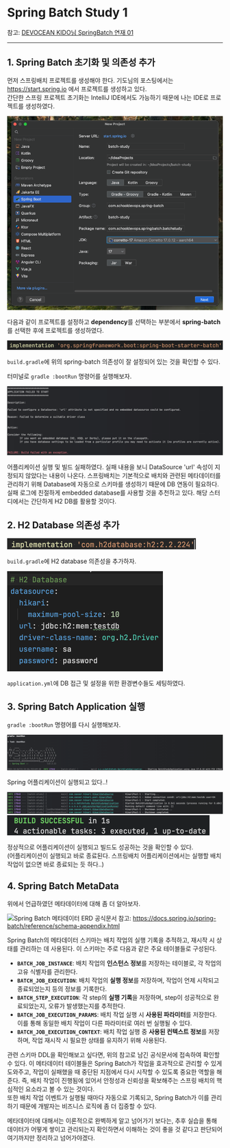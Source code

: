 # Spring Batch Study 1

참고: [DEVOCEAN KIDO님 SpringBatch 연재 01](https://devocean.sk.com/blog/techBoardDetail.do?ID=166164#none)

---

## 1. Spring Batch 초기화 및 의존성 추가

먼저 스프링배치 프로젝트를 생성해야 한다. 기도님의 포스팅에서는 https://start.spring.io 에서 프로젝트를 생성하고 있다.  
간단한 스프링 프로젝트 초기화는 IntelliJ IDE에서도 가능하기 때문에 나는 IDE로 프로젝트를 생성하였다.

![img.png](img.png)

다음과 같이 프로젝트를 설정하고 **dependency**를 선택하는 부분에서 **spring-batch**를 선택한 후에 프로젝트를 생성하였다.

![img_7.png](img_7.png)

`build.gradle`에 위의 spring-batch 의존성이 잘 설정되어 있는 것을 확인할 수 있다.

터미널로 `gradle :bootRun` 명령어를 실행해보자.

![img_1.png](img_1.png)

어플리케이션 실행 및 빌드 실패하였다. 실패 내용을 보니 DataSource 'url' 속성이 지정되지 않았다는 내용이 나온다.
스프링배치는 기본적으로 배치와 관련된 메타데이터를 관리하기 위해 Database에 자동으로 스키마를 생성하기 때문에 DB 연동이 필요하다.  
실패 로그에 친절하게 embedded database를 사용할 것을 추천하고 있다. 해당 스터디에서는 간단하게 H2 DB를 활용할 것이다.

## 2. H2 Database 의존성 추가

![img_2.png](img_2.png)

`build.gradle`에 H2 database 의존성을 추가하자.

![img_3.png](img_3.png)

`application.yml`에 DB 접근 및 설정을 위한 환경변수들도 세팅하였다.

## 3. Spring Batch Application 실행

`gradle :bootRun` 명령어를 다시 실행해보자.

![img_6.png](img_6.png)

Spring 어플리케이션이 실행되고 있다..!

![img_4.png](img_4.png)
![img_5.png](img_5.png)

정상적으로 어플리케이션이 실행되고 빌드도 성공하는 것을 확인할 수 있다.  
(어플리케이션이 실행되고 바로 종료된다. 스프링배치 어플리케이션에서는 실행할 배치 작업이 없으면 바로 종료되는 듯 하다..)

## 4. Spring Batch MetaData

위에서 언급하였던 메타데이터에 대해 좀 더 알아보자.

![Spring Batch 메타데이터 ERD](https://docs.spring.io/spring-batch/reference/_images/meta-data-erd.png)
공식문서 참고: https://docs.spring.io/spring-batch/reference/schema-appendix.html

Spring Batch의 메타데이터 스키마는 배치 작업의 실행 기록을 추적하고, 재시작 시 상태를 관리하는 데 사용된다. 이 스키마는 주로 다음과 같은 주요 테이블들로 구성된다.

- **`BATCH_JOB_INSTANCE`**: 배치 작업의 **인스턴스 정보**를 저장하는 테이블로, 각 작업의 고유 식별자를 관리한다.
- **`BATCH_JOB_EXECUTION`**: 배치 작업의 **실행 정보**를 저장하며, 작업이 언제 시작되고 종료되었는지 등의 정보를 기록한다.
- **`BATCH_STEP_EXECUTION`**: 각 step의 **실행 기록**을 저장하며, step이 성공적으로 완료되었는지, 오류가 발생했는지를 추적한다.
- **`BATCH_JOB_EXECUTION_PARAMS`**: 배치 작업 실행 시 **사용된 파라미터**를 저장한다. 이를 통해 동일한 배치 작업이 다른 파라미터로 여러 번 실행될 수 있다.
- **`BATCH_JOB_EXECUTION_CONTEXT`**: 배치 작업 실행 중 **사용된 컨텍스트 정보**를 저장하며, 작업 재시작 시 필요한 상태를 유지하기 위해 사용된다.

관련 스키마 DDL을 확인해보고 싶다면, 위의 참고로 남긴 공식문서에 접속하여 확인할 수 있다.
이 메타데이터 테이블들은 Spring Batch가 작업을 효과적으로 관리할 수 있게 도와주고, 작업이 실패했을 때 중단된 지점에서 다시 시작할 수 있도록 중요한 역할을 해준다.
즉, 배치 작업이 진행됨에 있어서 안정성과 신뢰성을 확보해주는 스프링 배치의 핵심적인 요소라고 볼 수 있는 것이다.  
또한 배치 작업 이벤트가 실행될 때마다 자동으로 기록되고, Spring Batch가 이를 관리하기 때문에 개발자는 비즈니스 로직에 좀 더 집중할 수 있다.

메타데이터에 대해서는 이론적으로 완벽하게 알고 넘어가기 보다는, 추후 실습을 통해 데이터가 어떻게 쌓이고 관리되는지 확인하면서 이해하는 것이 좋을 것 같다고 판단되어 여기까지만 정리하고 넘어가야겠다.
